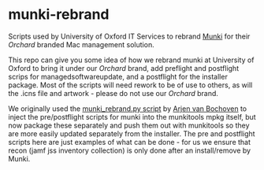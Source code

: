 # munki-rebrand

Scripts used by University of Oxford IT Services to rebrand [Munki](https://github.com/munki) for their *Orchard* branded Mac management solution.

This repo can give you some idea of how we rebrand munki at University of Oxford to bring it under our *Orchard* brand, add preflight and postflight scrips for managedsoftwareupdate, and a postflight for the installer package. Most of the scripts will need rework to be of use to others, as will the .icns file and artwork - please do not use our *Orchard* brand. 

We originally used the [munki_rebrand.py script](https://gist.github.com/bochoven/c1c656e0c2e1b1078dfd) by [Arjen van Bochoven](https://github.com/bochoven) to inject the pre/postflight scripts for munki into the munkitools mpkg itself, but now package these separately and push them out with munkitools so they are more easily updated separately from the installer. The pre and postflight scripts here are just examples of what can be done - for us we ensure that recon (jamf jss inventory collection) is only done after an install/remove by Munki.

